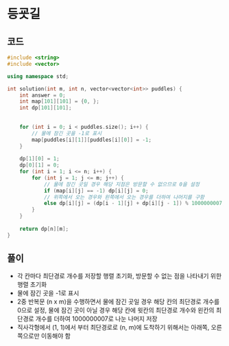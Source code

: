 # 등굣길

## 코드
```cpp
#include <string>
#include <vector>

using namespace std;

int solution(int m, int n, vector<vector<int>> puddles) {
    int answer = 0;
    int map[101][101] = {0, };
    int dp[101][101];
    
    
    for (int i = 0; i < puddles.size(); i++) {
        // 물에 잠긴 곳을 -1로 표시
        map[puddles[i][1]][puddles[i][0]] = -1;
    }
    
    dp[1][0] = 1;
    dp[0][1] = 0;
    for (int i = 1; i <= n; i++) {
        for (int j = 1; j <= m; j++) {
            // 물에 잠긴 곳일 경우 해당 지점은 방문할 수 없으므로 0을 설정
            if (map[i][j] == -1) dp[i][j] = 0;
            // 위쪽에서 오는 경우와 왼쪽에서 오는 경우를 더하여 나머지를 구함
            else dp[i][j] = (dp[i - 1][j] + dp[i][j - 1]) % 1000000007;
        }
    }
    
    return dp[n][m];
}
```

## 풀이
- 각 칸마다 최단경로 개수를 저장할 행렬 초기화, 방문할 수 없는 점을 나타내기 위한 행렬 초기화
- 물에 잠긴 곳을 -1로 표시
- 2중 반복문 (n x m)을 수행하면서 물에 잠긴 곳일 경우 해당 칸의 최단경로 개수를 0으로 설정, 물에 잠긴 곳이 아닐 경우 해당 칸에 윗칸의 최단경로 개수와 왼칸의 최단경로 개수를 더하여 1000000007로 나눈 나머지 저장
- 직사각형에서 (1, 1)에서 부터 최단경로로 (n, m)에 도착하기 위해서는 아래쪽, 오른쪽으로만 이동해야 함